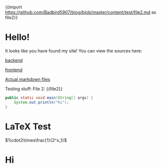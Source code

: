 {{import https://github.com/Badbird5907/blog/blob/master/content/test/file2.md as file2}}
# Hello!
It looks like you have found my site!
You can view the sources here:

[backend](https://github.com/Badbird5907/site-backend)

[frontend](https://github.com/Badbird5907/site-frontend)

[Actual markdown files](https://github.com/Badbird5907/blog/)

Testing stuff:
File 2:
{{file2}}
```java
public static void main(String[] args) {
    System.out.println("hi");
}
```
# LaTeX Test
$1\cdot2\times\frac{1}{2^x_1}$

# Hi
<StaticTweet id="1591139507478614016" />
